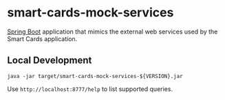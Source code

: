 # smart-cards-mock-services

[Spring Boot](https://spring.io/projects/spring-boot) application that
mimics the external web services used by the Smart Cards application.

## Local Development
`java -jar target/smart-cards-mock-services-${VERSION}.jar`

Use `http://localhost:8777/help` to list supported queries.
